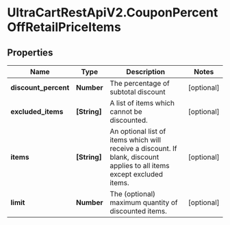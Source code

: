 # UltraCartRestApiV2.CouponPercentOffRetailPriceItems

## Properties

Name | Type | Description | Notes
------------ | ------------- | ------------- | -------------
**discount_percent** | **Number** | The percentage of subtotal discount | [optional] 
**excluded_items** | **[String]** | A list of items which cannot be discounted. | [optional] 
**items** | **[String]** | An optional list of items which will receive a discount.  If blank, discount applies to all items except excluded items. | [optional] 
**limit** | **Number** | The (optional) maximum quantity of discounted items. | [optional] 


